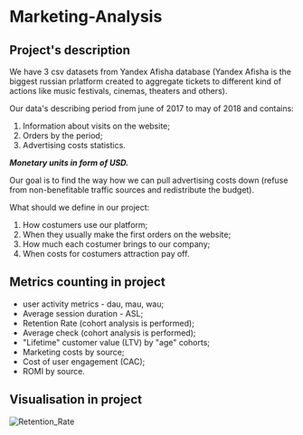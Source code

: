 # Marketing-Analysis

## Project's description

We have 3 csv datasets from Yandex Afisha database (Yandex Afisha is the biggest russian prlatform created to aggregate tickets to different kind of actions like music festivals, cinemas, theaters and others).

Our data's describing period from june of 2017 to may of 2018 and contains:

1. Information about visits on the website;
2. Orders by the period;
3. Advertising costs statistics.


___Monetary units in form of USD.___

Our goal is to find the way how we can pull advertising costs down (refuse from non-benefitable traffic sources and redistribute the budget).

What should we define in our project:

1. How costumers use our platform;
2. When they usually make the first orders on the website;
3. How much each costumer brings to our company;
4. When costs for costumers attraction pay off.

## Metrics counting in project

* user activity metrics - dau, mau, wau;
* Average session duration - ASL;
* Retention Rate (cohort analysis is performed);
* Average check (cohort analysis is performed);
* "Lifetime" customer value (LTV) by "age" cohorts;
* Marketing costs by source;
* Cost of user engagement (CAC);
* ROMI by source.

## Visualisation in project

![Retention_Rate](https://i.ibb.co/P46R4kV/retentionrate.png "Retention Rate")
